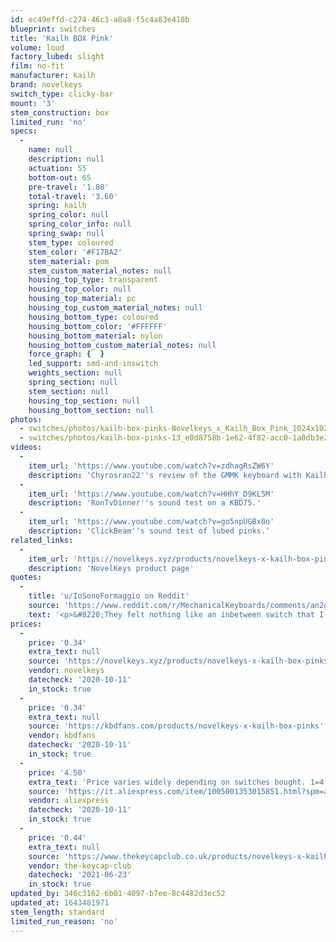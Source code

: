 ```yaml
---
id: ec49effd-c274-46c3-a8a8-f5c4a83e418b
blueprint: switches
title: 'Kailh BOX Pink'
volume: loud
factory_lubed: slight
film: no-fit
manufacturer: kailh
brand: novelkeys
switch_type: clicky-bar
mount: '3'
stem_construction: box
limited_run: 'no'
specs:
  -
    name: null
    description: null
    actuation: 55
    bottom-out: 65
    pre-travel: '1.80'
    total-travel: '3.60'
    spring: kailh
    spring_color: null
    spring_color_info: null
    spring_swap: null
    stem_type: coloured
    stem_color: '#F17BA2'
    stem_material: pom
    stem_custom_material_notes: null
    housing_top_type: transparent
    housing_top_color: null
    housing_top_material: pc
    housing_top_custom_material_notes: null
    housing_bottom_type: coloured
    housing_bottom_color: '#FFFFFF'
    housing_bottom_material: nylon
    housing_bottom_custom_material_notes: null
    force_graph: {  }
    led_support: smd-and-inswitch
    weights_section: null
    spring_section: null
    stem_section: null
    housing_top_section: null
    housing_bottom_section: null
photos:
  - switches/photos/kailh-box-pinks-Novelkeys_x_Kailh_Box_Pink_1024x1024@2x.jpg
  - switches/photos/kailh-box-pinks-13_e0d8758b-1e62-4f82-acc0-1a0db3e23928_1800x1800.jpg
videos:
  -
    item_url: 'https://www.youtube.com/watch?v=zdhagRsZW6Y'
    description: 'Chyrosran22''s review of the GMMK keyboard with Kailh Box Pinks.'
  -
    item_url: 'https://www.youtube.com/watch?v=HHhY_D9KL5M'
    description: 'RonTvDinner''s sound test on a KBD75.'
  -
    item_url: 'https://www.youtube.com/watch?v=go5npUGBx0o'
    description: 'ClickBeam''s sound test of lubed pinks.'
related_links:
  -
    item_url: 'https://novelkeys.xyz/products/novelkeys-x-kailh-box-pinks'
    description: 'NovelKeys product page'
quotes:
  -
    title: 'u/IoSonoFormaggio on Reddit'
    source: 'https://www.reddit.com/r/MechanicalKeyboards/comments/an2gr6/kailh_box_pink_quick_review_not_much_different/'
    text: '<p>&#8220;They felt nothing like an inbetween switch that I have hoped for. I really wish that a true mid-click switch would come out with the amount of tactility that I am looking for.&#8221;</p>'
prices:
  -
    price: '0.34'
    extra_text: null
    source: 'https://novelkeys.xyz/products/novelkeys-x-kailh-box-pinks'
    vendor: novelkeys
    datecheck: '2020-10-11'
    in_stock: true
  -
    price: '0.34'
    extra_text: null
    source: 'https://kbdfans.com/products/novelkeys-x-kailh-box-pinks'
    vendor: kbdfans
    datecheck: '2020-10-11'
    in_stock: true
  -
    price: '4.50'
    extra_text: 'Price varies widely depending on switches bought. 1=4.5$/switch, 10=0.70$/switch, 70=0.39$/switch, 90=0.37$/switch, 110=0.36$/switch.'
    source: 'https://it.aliexpress.com/item/1005001353015851.html?spm=a2g0o.productlist.0.0.66432558rzFg0i&algo_pvid=6fe11e69-601f-4b02-968d-7470a132b329&algo_expid=6fe11e69-601f-4b02-968d-7470a132b329-0&btsid=0b0a187b16024278168034515ecf61&ws_ab_test=searchweb0_0,searchweb201602_,searchweb201603_'
    vendor: aliexpress
    datecheck: '2020-10-11'
    in_stock: true
  -
    price: '0.44'
    extra_text: null
    source: 'https://www.thekeycapclub.co.uk/products/novelkeys-x-kailh-box-pink-clicky-switches'
    vendor: the-keycap-club
    datecheck: '2021-06-23'
    in_stock: true
updated_by: 346c3162-6b01-4097-b7ee-8c4482d3ec52
updated_at: 1643481971
stem_length: standard
limited_run_reason: 'no'
---
```

